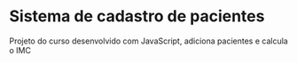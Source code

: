 
<h1>Sistema de cadastro de pacientes</h1>
 
 Projeto do curso desenvolvido com JavaScript, adiciona pacientes e calcula o IMC
 
